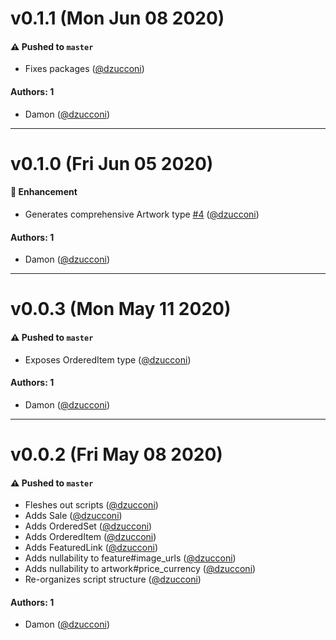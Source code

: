 # v0.1.1 (Mon Jun 08 2020)

#### ⚠️  Pushed to `master`

- Fixes packages ([@dzucconi](https://github.com/dzucconi))

#### Authors: 1

- Damon ([@dzucconi](https://github.com/dzucconi))

---

# v0.1.0 (Fri Jun 05 2020)

#### 🚀  Enhancement

- Generates comprehensive Artwork type [#4](https://github.com/artsy/quartz/pull/4) ([@dzucconi](https://github.com/dzucconi))

#### Authors: 1

- Damon ([@dzucconi](https://github.com/dzucconi))

---

# v0.0.3 (Mon May 11 2020)

#### ⚠️  Pushed to `master`

- Exposes OrderedItem type ([@dzucconi](https://github.com/dzucconi))

#### Authors: 1

- Damon ([@dzucconi](https://github.com/dzucconi))

---

# v0.0.2 (Fri May 08 2020)

#### ⚠️  Pushed to `master`

- Fleshes out scripts ([@dzucconi](https://github.com/dzucconi))
- Adds Sale ([@dzucconi](https://github.com/dzucconi))
- Adds OrderedSet ([@dzucconi](https://github.com/dzucconi))
- Adds OrderedItem ([@dzucconi](https://github.com/dzucconi))
- Adds FeaturedLink ([@dzucconi](https://github.com/dzucconi))
- Adds nullability to feature#image_urls ([@dzucconi](https://github.com/dzucconi))
- Adds nullability to artwork#price_currency ([@dzucconi](https://github.com/dzucconi))
- Re-organizes script structure ([@dzucconi](https://github.com/dzucconi))

#### Authors: 1

- Damon ([@dzucconi](https://github.com/dzucconi))